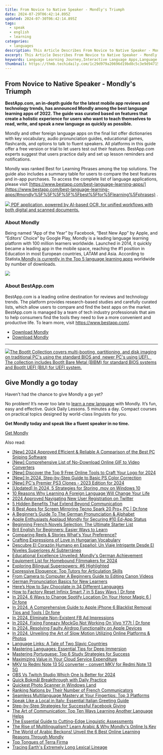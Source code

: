 ```yaml
---
title: From Novice to Native Speaker - Mondly's Triumph
date: 2024-07-29T06:42:14.895Z
updated: 2024-07-30T06:42:14.895Z
tags:
  - speak
  - english
  - learning
categories:
  - languages
description: This Article Describes From Novice to Native Speaker - Mondly's Triumph
excerpt: This Article Describes From Novice to Native Speaker - Mondly's Triumph
keywords: Language Learning Journey,Interactive Language Apps,Language Proficiency Development,Speaking Fluently,Learning New Languages Effectively,Mobile Language Learning App Success Stories,Achieving Native Speaker Status
thumbnail: https://thmb.techidaily.com/1c29d979a20696d19bd8c5c3e9d947157133fd882c32bc816c08287c2bc4feb3.jpg
---
```


## From Novice to Native Speaker - Mondly's Triumph

 **BestApp.com, an in-depth guide for the latest mobile app reviews and technology trends, has announced Mondly among the best language learning apps of 2022\. The guide was curated based on features that create a holistic experience for users who want to teach themselves to read, write, and speak a new language as quickly as possible.**

 Mondly and other foreign language apps on the final list offer dictionaries with key vocabulary, audio pronunciation guides, educational games, flashcards, and options to talk to fluent speakers. All platforms in this guide offer a free version or trial to let users test out their features. BestApp.com experts suggest that users practice daily and set up lesson reminders and notifications.

 Mondly was ranked Best for Learning Phrases among the top solutions. The guide also includes a summary table for users to compare the best features and in-app purchases. To access the complete list of language applications, please visit [https://www.bestapp.com/best-language-learning-apps/](https://www.bestapp.com/best-language-learning-apps/#mondly%5F%5F%5F%5F%5Fbest%5Ffor%5Flearning%5Fphrases) .

<!-- affiliate ads begin -->
<a href="https://checkout.abbyy.com/order/checkout.php?PRODS=39254762&QTY=1&AFFILIATE=108875&CART=1"> <img src="https://secure.avangate.com/images/merchant/0e5fb5c76fca16adbee503c9aff393cd/products/11_FR-Badges-NEW-FR-Standard-16-WIN-200.png" border="0"> PDF application, powered by AI-based OCR, for unified workflows with both digital and scanned documents. </a>
<!-- affiliate ads end -->
### About Mondly

 Being named “App of the Year” by Facebook, “Best New App” by Apple, and “Editors’ Choice” by Google Play, Mondly is a leading language learning platform with 100 million learners worldwide. Launched in 2014, it quickly became a leading app in the mobile space, reaching the #1 position in Education in most European countries, LATAM and Asia. According to Statista,[Mondly is currently in the Top 5 language learning apps](https://shop.mondly.com/affiliate.php?ACCOUNT=ATISTUDI&AFFILIATE=108875&PATH=https://www.mondly.com?AFFILIATE=108875) worldwide by number of downloads.

<!-- affiliate ads begin -->
<a href="https://shop.systoolsgroup.com/affiliate.php?ACCOUNT=SYSTOOBY&AFFILIATE=108875&PATH=https%3A%2F%2Fwww.systoolsgroup.com%3FAFFILIATE%3D108875%26RESOURCE%3DSysTools%2BGmail%2BBackup"><img src="https://www.systoolsgroup.com/box/gmail-backup.png" border="0"></a>
<!-- affiliate ads end -->
### About BestApp.com

 BestApp.com is a leading online destination for reviews and technology trends. The platform provides research-based studies and carefully curated lists, which allow users to compare and find the best apps on the market. BestApp.com is managed by a team of tech industry professionals that aim to help consumers find the tools they need to live a more convenient and productive life. To learn more, visit <https://www.bestapp.com/>.

* [Download Mondly](https://www.facebook.com/sharer/sharer.php?u=https%3A%2F%2Fwww.mondly.com%2Fblog%2Fmondly-best-language-learning-app%2F&t=Mondly+Named+Best+Language+Learning+App+of+2022+by+BestApp.com "Share on Facebook")
* [Download Mondly](https://shop.mondly.com/affiliate.php?ACCOUNT=ATISTUDI&AFFILIATE=108875&PATH=https://www.mondly.com?AFFILIATE=108875)

---

<!-- affiliate ads begin -->
<a href="https://secure.2checkout.com/order/checkout.php?PRODS=45152810&QTY=1&AFFILIATE=108875&CART=1"> <img src="https://secure.avangate.com/images/merchant/842ca578342915ccb8ae069595ba7233/products/copy_bootit-ss1_178x139.jpg" border="0">The BootIt Collection covers multi-booting, partitioning, and disk imaging on traditional PC's using the standard BIOS and  newer PC's using UEFI.   The collection includes BootIt Bare Metal (BIBM) for standard BIOS systems and BootIt UEFI (BIU) for UEFI system. 
</a>
<!-- affiliate ads end -->
## **Give Mondly a go today**

Haven’t had the chance to give Mondly a go yet?

 No problem! It’s never too late to [learn a new language](https://shop.mondly.com/affiliate.php?ACCOUNT=ATISTUDI&AFFILIATE=108875&PATH=https://www.mondly.com?AFFILIATE=108875) with Mondly. It’s fun, easy and effective. Quick Daily Lessons. 5 minutes a day. Compact courses on practical topics designed by world-class linguists for you.

**Get Mondly today and speak like a fluent speaker in no time.**

[Get Mondly](https://adjt.mondly.com/5ixfg4k?campaign=blog-post-id-6643&fallback=https%3A%2F%2Fapp.mondly.com%3Futm%5Fmedium%3Dblog%5Fblog-post-id-6643%26utm%5Fsource%3Dblog-post-id-6643&redirect%5Fmacos=https%3A%2F%2Fapp.mondly.com%3Futm%5Fmedium%3Dblog%5Fblog-post-id-6643%26utm%5Fsource%3Dblog-post-id-6643&redirect%5Fandroid=https%3A%2F%2Fplay.google.com%2Fstore%2Fapps%2Fdetails%3Fid%3Dcom.atistudios.mondly.languages%3Futm%5Fmedium%3Dblog%5Fblog-post-id-6643%26utm%5Fsource%3Dblog-post-id-6643&redirect%5Fios=https%3A%2F%2Fapps.apple.com%2Fapp%2Fapple-store%2Fid987873536%3Fpt%3D78954800%26ct%3Dblog-post-id-6643%26mt%3D8 "Get Mondly")

<ins class="adsbygoogle"
     style="display:block"
     data-ad-format="autorelaxed"
     data-ad-client="ca-pub-7571918770474297"
     data-ad-slot="1223367746"></ins>



<ins class="adsbygoogle"
     style="display:block"
     data-ad-client="ca-pub-7571918770474297"
     data-ad-slot="8358498916"
     data-ad-format="auto"
     data-full-width-responsive="true"></ins>





<span class="atpl-alsoreadstyle">Also read:</span>
<div><ul>
<li><a href="https://video-capture.techidaily.com/new-2024-approved-efficient-and-reliable-a-comparison-of-the-best-pc-sniping-software/"><u>[New] 2024 Approved  Efficient & Reliable  A Comparison of the Best PC Sniping Software</u></a></li>
<li><a href="https://fox-info.techidaily.com/new-comprehensive-list-of-no-download-online-gif-to-video-converters/"><u>[New] Comprehensive List of No-Download Online GIF to Video Converters</u></a></li>
<li><a href="https://facebook-video-footage.techidaily.com/new-discover-the-top-9-free-online-tools-to-craft-your-logo-for-2024/"><u>[New] Discover the Top 9 Free Online Tools to Craft Your Logo for 2024</u></a></li>
<li><a href="https://fox-glue.techidaily.com/new-in-2024-step-by-step-guide-to-basic-ps-color-correction/"><u>[New] In 2024, Step-by-Step Guide to Basic PS Color Correction</u></a></li>
<li><a href="https://screen-sharing-recording.techidaily.com/new-pcs-premier-ps3-clones-2023-edition-for-2024/"><u>[New] PC's Premier PS3 Clones - 2023 Edition for 2024</u></a></li>
<li><a href="https://on-screen-recording.techidaily.com/updated-in-2024-5-strategies-for-storing-mov-on-windows-10/"><u>[Updated] In 2024, 5 Strategies for Storing .mov on Windows 10</u></a></li>
<li><a href="https://mondly-stories.techidaily.com/10-reasons-why-learning-a-foreign-language-will-change-your-life/"><u>10 Reasons Why Learning A Foreign Language Will Change Your Life</u></a></li>
<li><a href="https://twitter-videos.techidaily.com/2024-approved-navigating-new-user-registration-on-twitter/"><u>2024 Approved  Navigating New User Registration on Twitter</u></a></li>
<li><a href="https://mondly-stories.techidaily.com/5-hidden-benefits-that-extend-beyond-communication/"><u>5 Hidden Benefits That Extend Beyond Communication</u></a></li>
<li><a href="https://screen-mirror.techidaily.com/8-best-apps-for-screen-mirroring-tecno-spark-20-proplus-pc-drfone-by-drfone-android/"><u>8 Best Apps for Screen Mirroring Tecno Spark 20 Pro+ PC | Dr.fone</u></a></li>
<li><a href="https://mondly-stories.techidaily.com/a-beginners-guide-to-the-german-pronunciation-and-alphabet/"><u>A Beginner’s Guide To The German Pronunciation & Alphabet</u></a></li>
<li><a href="https://mondly-stories.techidaily.com/apple-enthusiasts-applaud-mondly-for-securing-10-ed-app-status/"><u>Apple Enthusiasts Applaud Mondly for Securing #10 Ed-App Status</u></a></li>
<li><a href="https://mondly-stories.techidaily.com/beginning-french-novels-selection-the-ultimate-starter-list/"><u>Beginning French Novels Selection: The Ultimate Starter List</u></a></li>
<li><a href="https://mondly-stories.techidaily.com/brit-english-for-beginners-easier-ways-to-learn/"><u>Brit English for Beginners: Easier Ways to Learn</u></a></li>
<li><a href="https://instagram-clips.techidaily.com/comparing-reels-and-stories-whats-your-preference/"><u>Comparing Reels & Stories  What's Your Preference?</u></a></li>
<li><a href="https://mondly-stories.techidaily.com/crafting-expressions-of-love-in-hungarian-vocabulary/"><u>Crafting Expressions of Love in Hungarian Vocabulary</u></a></li>
<li><a href="https://mondly-stories.techidaily.com/descubre-el-corazon-humano-en-espanol-un-viaje-intrigante-desde-el-niveles-superiores-al-subterraneo/"><u>Descubre El Corazón Humano en Español: Un Viaje Intrigante Desde El Niveles Superiores Al Subterráneo</u></a></li>
<li><a href="https://mondly-stories.techidaily.com/educational-excellence-unveiled-mondlys-german-achievement/"><u>Educational Excellence Unveiled: Mondly's German Achievement</u></a></li>
<li><a href="https://article-tips.techidaily.com/equipment-list-for-homebound-filmmakers-for-2024/"><u>Equipment List for Homebound Filmmakers for 2024</u></a></li>
<li><a href="https://mondly-stories.techidaily.com/exploring-bilingual-superpowers-6-highlighted/"><u>Exploring Bilingual Superpowers: #6 Highlighted</u></a></li>
<li><a href="https://mondly-stories.techidaily.com/expressive-eloquence-top-tutors-for-articulation-skills/"><u>Expressive Eloquence: Top Tutors for Articulation Skills</u></a></li>
<li><a href="https://ai-vdieo-software.techidaily.com/from-camera-to-computer-a-beginners-guide-to-editing-canon-videos/"><u>From Camera to Computer A Beginners Guide to Editing Canon Videos</u></a></li>
<li><a href="https://mondly-stories.techidaily.com/german-pronunciation-basics-for-new-learners/"><u>German Pronunciation Basics for New Learners</u></a></li>
<li><a href="https://mondly-stories.techidaily.com/1719580999287-heres-how-to-say-chocolate-in-34-different-languages/"><u>Here’s How to Say Chocolate in 34 Different Languages</u></a></li>
<li><a href="https://techidaily.com/how-to-factory-reset-infinix-smart-7-in-5-easy-ways-drfone-by-drfone-reset-android-reset-android/"><u>How to Factory Reset Infinix Smart 7 in 5 Easy Ways | Dr.fone</u></a></li>
<li><a href="https://fake-location.techidaily.com/in-2024-6-ways-to-change-spotify-location-on-your-honor-magic-6-drfone-by-drfone-virtual-android/"><u>In 2024, 6 Ways to Change Spotify Location On Your Honor Magic 6 | Dr.fone</u></a></li>
<li><a href="https://iphone-unlock.techidaily.com/in-2024-a-comprehensive-guide-to-apple-iphone-6-blacklist-removal-tips-and-tools-drfone-by-drfone-ios/"><u>In 2024, A Comprehensive Guide to Apple iPhone 6 Blacklist Removal Tips and Tools | Dr.fone</u></a></li>
<li><a href="https://facebook-videos.techidaily.com/in-2024-eliminate-non-existent-fb-ad-impressions/"><u>In 2024, Eliminate Non-Existent FB Ad Impressions</u></a></li>
<li><a href="https://review-topics.techidaily.com/in-2024-fixing-foneazy-mockgo-not-working-on-vivo-y77t-drfone-by-drfone-virtual-android/"><u>In 2024, Fixing Foneazy MockGo Not Working On Vivo Y77t | Dr.fone</u></a></li>
<li><a href="https://extra-support.techidaily.com/in-2024-resolving-faulty-airdrop-functionality-on-apple-devices/"><u>In 2024, Resolving Faulty Airdrop Functionality on Apple Devices</u></a></li>
<li><a href="https://some-skills.techidaily.com/in-2024-unveiling-the-art-of-slow-motion-utilizing-online-platforms-and-photos/"><u>In 2024, Unveiling the Art of Slow Motion  Utilizing Online Platforms & Photos</u></a></li>
<li><a href="https://mondly-stories.techidaily.com/language-links-a-tale-of-two-slavic-countries/"><u>Language Links: A Tale of Two Slavic Countries</u></a></li>
<li><a href="https://mondly-stories.techidaily.com/mastering-languages-essential-tips-for-deep-immersion/"><u>Mastering Languages: Essential Tips for Deep Immersion</u></a></li>
<li><a href="https://mondly-stories.techidaily.com/mastering-portuguese-top-6-study-strategies-for-success/"><u>Mastering Portuguese: Top 6 Study Strategies for Success</u></a></li>
<li><a href="https://extra-tips.techidaily.com/maximizing-value-in-your-cloud-service-expenditure/"><u>Maximizing Value in Your Cloud Service Expenditure</u></a></li>
<li><a href="https://review-topics.techidaily.com/mkv-to-redmi-note-13-5g-converter-convert-mkv-for-redmi-note-13-5g-by-aiseesoft-video-converter-play-mkv-on-android/"><u>MKV to Redmi Note 13 5G converter - convert MKV for Redmi Note 13 5G</u></a></li>
<li><a href="https://screen-recording.techidaily.com/obs-vs-twitch-studio-which-one-is-better-for-2024/"><u>OBS Vs Twitch Studio  Which One Is Better for 2024</u></a></li>
<li><a href="https://mondly-stories.techidaily.com/quick-bokmal-breakthrough-with-daily-practice/"><u>Quick Bokmål Breakthrough with Daily Practice</u></a></li>
<li><a href="https://extra-resources.techidaily.com/quickest-photo-scanner-in-windows-land/"><u>Quickest Photo Scanner in Windows Land</u></a></li>
<li><a href="https://mondly-stories.techidaily.com/ranking-nations-by-their-number-of-french-communicators/"><u>Ranking Nations by Their Number of French Communicators</u></a></li>
<li><a href="https://mondly-stories.techidaily.com/seamless-multilanguage-mastery-at-your-fingertips-top-3-platforms/"><u>Seamless Multilanguage Mastery at Your Fingertips: Top 3 Platforms</u></a></li>
<li><a href="https://mondly-stories.techidaily.com/speak-like-a-local-in-italy-essential-italian-greeting-guide/"><u>Speak Like a Local in Italy: Essential Italian Greeting Guide</u></a></li>
<li><a href="https://fox-links.techidaily.com/step-by-step-strategies-for-successful-facebook-giving/"><u>Step-by-Step Strategies for Successful Facebook Giving</u></a></li>
<li><a href="https://mondly-stories.techidaily.com/the-art-of-communication-top-ten-ways-learning-another-language-helps/"><u>The Art of Communication: Top Ten Ways Learning Another Language Helps</u></a></li>
<li><a href="https://mondly-stories.techidaily.com/the-essential-guide-to-cutting-edge-linguistic-assessments/"><u>The Essential Guide to Cutting-Edge Linguistic Assessments</u></a></li>
<li><a href="https://mondly-stories.techidaily.com/the-rise-of-multilingualism-learn-arabic-and-why-mondlys-online-is-key/"><u>The Rise of Multilingualism? Learn Arabic & Why Mondly's Online Is Key</u></a></li>
<li><a href="https://mondly-stories.techidaily.com/the-world-of-arabic-beckons-unveil-the-6-best-online-learning-reasons-through-mondly/"><u>The World of Arabic Beckons! Unveil the 6 Best Online Learning Reasons Through Mondly</u></a></li>
<li><a href="https://mondly-stories.techidaily.com/top-tongues-of-terra-firma/"><u>Top Tongues of Terra Firma</u></a></li>
<li><a href="https://mondly-stories.techidaily.com/tracing-earths-extremely-long-lexical-lineage/"><u>Tracing Earth's Extremely Long Lexical Lineage</u></a></li>
</ul></div>
